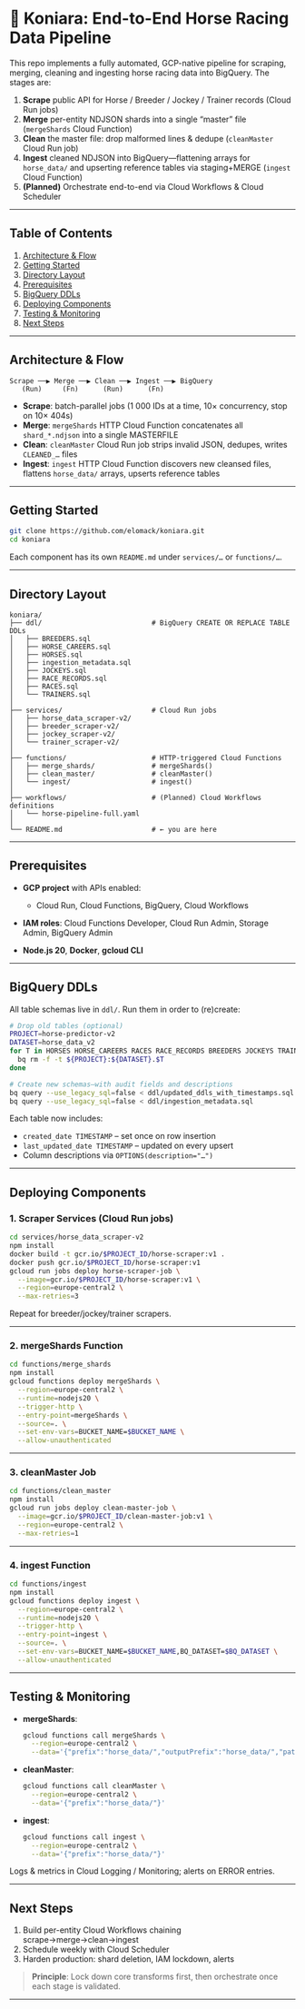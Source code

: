# 🐴 Koniara: End-to-End Horse Racing Data Pipeline

This repo implements a fully automated, GCP-native pipeline for scraping, merging, cleaning and ingesting horse racing data into BigQuery. The stages are:

1. **Scrape** public API for Horse / Breeder / Jockey / Trainer records (Cloud Run jobs)  
2. **Merge** per-entity NDJSON shards into a single “master” file (`mergeShards` Cloud Function)  
3. **Clean** the master file: drop malformed lines & dedupe (`cleanMaster` Cloud Run job)  
4. **Ingest** cleaned NDJSON into BigQuery—flattening arrays for `horse_data/` and upserting reference tables via staging+MERGE (`ingest` Cloud Function)  
5. **(Planned)** Orchestrate end-to-end via Cloud Workflows & Cloud Scheduler  

---

## Table of Contents

1. [Architecture & Flow](#architecture--flow)  
2. [Getting Started](#getting-started)  
3. [Directory Layout](#directory-layout)  
4. [Prerequisites](#prerequisites)  
5. [BigQuery DDLs](#bigquery-ddls)  
6. [Deploying Components](#deploying-components)  
7. [Testing & Monitoring](#testing-monitoring)  
8. [Next Steps](#next-steps)  

---

## Architecture & Flow

```text
Scrape ──▶ Merge ──▶ Clean ──▶ Ingest ──▶ BigQuery
   (Run)     (Fn)      (Run)      (Fn)
````

* **Scrape**: batch-parallel jobs (1 000 IDs at a time, 10× concurrency, stop on 10× 404s)
* **Merge**: `mergeShards` HTTP Cloud Function concatenates all `shard_*.ndjson` into a single MASTERFILE
* **Clean**: `cleanMaster` Cloud Run job strips invalid JSON, dedupes, writes `CLEANED_…` files
* **Ingest**: `ingest` HTTP Cloud Function discovers new cleansed files, flattens `horse_data/` arrays, upserts reference tables

---

## Getting Started

```bash
git clone https://github.com/elomack/koniara.git
cd koniara
```

Each component has its own `README.md` under `services/…` or `functions/…`.

---

## Directory Layout

```
koniara/
├── ddl/                           # BigQuery CREATE OR REPLACE TABLE DDLs
│   ├── BREEDERS.sql
│   ├── HORSE_CAREERS.sql
│   ├── HORSES.sql
│   ├── ingestion_metadata.sql
│   ├── JOCKEYS.sql
│   ├── RACE_RECORDS.sql
│   ├── RACES.sql
│   └── TRAINERS.sql
│
├── services/                      # Cloud Run jobs
│   ├── horse_data_scraper-v2/
│   ├── breeder_scraper-v2/
│   ├── jockey_scraper-v2/
│   └── trainer_scraper-v2/
│
├── functions/                     # HTTP-triggered Cloud Functions
│   ├── merge_shards/              # mergeShards()
│   ├── clean_master/              # cleanMaster()
│   └── ingest/                    # ingest()
│
├── workflows/                     # (Planned) Cloud Workflows definitions
│   └── horse-pipeline-full.yaml
│
└── README.md                      # ← you are here
```

---

## Prerequisites

* **GCP project** with APIs enabled:

  * Cloud Run, Cloud Functions, BigQuery, Cloud Workflows
* **IAM roles**: Cloud Functions Developer, Cloud Run Admin, Storage Admin, BigQuery Admin
* **Node.js 20**, **Docker**, **gcloud CLI**

---

## BigQuery DDLs

All table schemas live in `ddl/`. Run them in order to (re)create:

```bash
# Drop old tables (optional)
PROJECT=horse-predictor-v2
DATASET=horse_data_v2
for T in HORSES HORSE_CAREERS RACES RACE_RECORDS BREEDERS JOCKEYS TRAINERS ingestion_metadata; do
  bq rm -f -t ${PROJECT}:${DATASET}.$T
done

# Create new schemas—with audit fields and descriptions
bq query --use_legacy_sql=false < ddl/updated_ddls_with_timestamps.sql
bq query --use_legacy_sql=false < ddl/ingestion_metadata.sql
```

Each table now includes:

* `created_date TIMESTAMP` – set once on row insertion
* `last_updated_date TIMESTAMP` – updated on every upsert
* Column descriptions via `OPTIONS(description="…")`

---

## Deploying Components

### 1. Scraper Services (Cloud Run jobs)

```bash
cd services/horse_data_scraper-v2
npm install
docker build -t gcr.io/$PROJECT_ID/horse-scraper:v1 .
docker push gcr.io/$PROJECT_ID/horse-scraper:v1
gcloud run jobs deploy horse-scraper-job \
  --image=gcr.io/$PROJECT_ID/horse-scraper:v1 \
  --region=europe-central2 \
  --max-retries=3
```

Repeat for breeder/jockey/trainer scrapers.

---

### 2. mergeShards Function

```bash
cd functions/merge_shards
npm install
gcloud functions deploy mergeShards \
  --region=europe-central2 \
  --runtime=nodejs20 \
  --trigger-http \
  --entry-point=mergeShards \
  --source=. \
  --set-env-vars=BUCKET_NAME=$BUCKET_NAME \
  --allow-unauthenticated
```

---

### 3. cleanMaster Job

```bash
cd functions/clean_master
npm install
gcloud run jobs deploy clean-master-job \
  --image=gcr.io/$PROJECT_ID/clean-master-job:v1 \
  --region=europe-central2 \
  --max-retries=1
```

---

### 4. ingest Function

```bash
cd functions/ingest
npm install
gcloud functions deploy ingest \
  --region=europe-central2 \
  --runtime=nodejs20 \
  --trigger-http \
  --entry-point=ingest \
  --source=. \
  --set-env-vars=BUCKET_NAME=$BUCKET_NAME,BQ_DATASET=$BQ_DATASET \
  --allow-unauthenticated
```

---

## Testing & Monitoring

* **mergeShards**:

  ```bash
  gcloud functions call mergeShards \
    --region=europe-central2 \
    --data='{"prefix":"horse_data/","outputPrefix":"horse_data/","pattern":"^shard_.*\\.ndjson$"}'
  ```
* **cleanMaster**:

  ```bash
  gcloud functions call cleanMaster \
    --region=europe-central2 \
    --data='{"prefix":"horse_data/"}'
  ```
* **ingest**:

  ```bash
  gcloud functions call ingest \
    --region=europe-central2 \
    --data='{"prefix":"horse_data/"}'
  ```

Logs & metrics in Cloud Logging / Monitoring; alerts on ERROR entries.

---

## Next Steps

1. Build per-entity Cloud Workflows chaining scrape→merge→clean→ingest
2. Schedule weekly with Cloud Scheduler
3. Harden production: shard deletion, IAM lockdown, alerts

> **Principle**: Lock down core transforms first, then orchestrate once each stage is validated.

---
